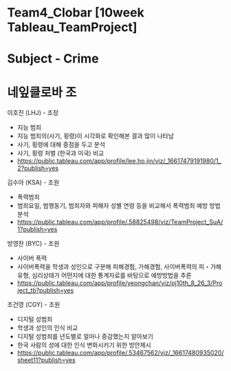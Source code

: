 # Team4_Clobar [10week Tableau_TeamProject]
# Subject - Crime

# 네잎클로바 조
이호진 (LHJ) - 조장
- 지능 범죄
- 지능 범죄의(사기, 횡령)이 시각화로 확인해본 결과 많이 나타남
- 사기, 횡령에 대해 중점을 두고 분석
- 사기, 횡령 처벌 (한국과 미국) 비교
- https://public.tableau.com/app/profile/lee.ho.jin/viz/_16617479191980/1_2?publish=yes

김수아 (KSA) - 조원
- 폭력범죄
- 범죄요일, 범행동기, 범죄자와 피해자 성별 연령 등을 비교해서 폭력범죄 예방 방법 분석
- https://public.tableau.com/app/profile/.58825498/viz/TeamProject_SuA/1?publish=yes

방영찬 (BYC) - 조원
- 사이버 폭력
- 사이버폭력을 학생과 성인으로 구분해 피해경험, 가해경험, 사이버폭력의 피・가해 유형, 심리상태가 어떤지에 대한 통계자료를 바탕으로 예방방법을 추론
- https://public.tableau.com/app/profile/yeongchan/viz/pj10th_8_26_3/Project_tb?publish=yes

조건영 (CGY) - 조원
- 디지털 성범죄
- 학생과 성인의 인식 비교
- 디지털 성범죄를 년도별로 얼마나 증감했는지 알아보기
- 한국 사람의 성에 대한 인식 변화시키기 위한 방안제시
- https://public.tableau.com/app/profile/.53467562/viz/_16617480935020/sheet11?publish=yes
